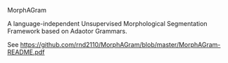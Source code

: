 MorphAGram

A language-independent Unsupervised Morphological Segmentation Framework based on Adaotor Grammars.

See https://github.com/rnd2110/MorphAGram/blob/master/MorphAGram-README.pdf
